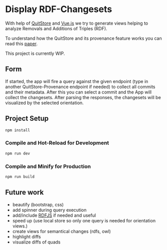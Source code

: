 # Display RDF-Changesets

With help of [QuitStore](https://github.com/AKSW/QuitStore) and [Vue.js](https://vuejs.org/) we try to generate views helping to analyze Removals and Additions of Triples (RDF).

To understand how the QuitStore and its provenance feature works you can read this [paper](https://arxiv.org/pdf/1805.03721.pdf).

This project is currently WIP.

## Form

If started, the app will fire a query against the given endpoint (type in another QuitStore-Provenance endpoint if needed) to collect all commits and their metadata.
After this you can select a commit and the App will collect the changesets.
After parsing the responses, the changesets will be visualized by the selected orientation.

## Project Setup

```sh
npm install
```

### Compile and Hot-Reload for Development

```sh
npm run dev
```

### Compile and Minify for Production

```sh
npm run build
```

## Future work

* beautify (bootstrap, css)
* add spinner during query execution
* add/include [RDFJS](https://rdf.js.org/) if needed and useful
* speed up (use local store so only one query is needed for orientation views.)
* create views for semantical changes (rdfs, owl)
* highlight diffs
* visualize diffs of quads

